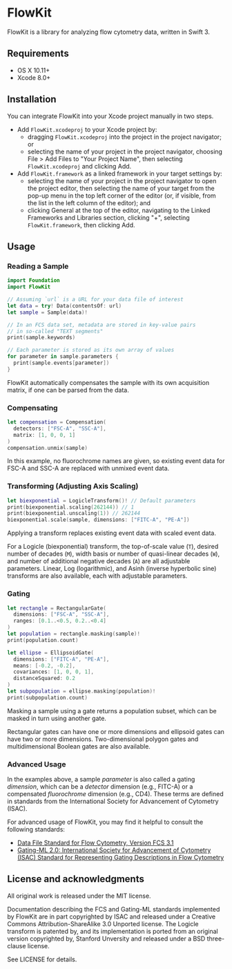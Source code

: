 # FlowKit

FlowKit is a library for analyzing flow cytometry data, written in Swift 3.

## Requirements

- OS X 10.11+
- Xcode 8.0+

## Installation

You can integrate FlowKit into your Xcode project manually in two steps.

* Add `FlowKit.xcodeproj` to your Xcode project by:
	* dragging `FlowKit.xcodeproj` into the project in the project navigator; or
	* selecting the name of your project in the project navigator, choosing File > Add Files to "Your Project Name", then selecting `FlowKit.xcodeproj` and clicking Add.
* Add `FlowKit.framework` as a linked framework in your target settings by:
	* selecting the name of your project in the project navigator to open the project editor, then selecting the name of your target from the pop-up menu in the top left corner of the editor (or, if visible, from the list in the left column of the editor); and
	* clicking General at the top of the editor, navigating to the Linked Frameworks and Libraries section, clicking "+", selecting `FlowKit.framework`, then clicking Add.

## Usage

### Reading a Sample

```swift
import Foundation
import FlowKit

// Assuming `url` is a URL for your data file of interest
let data = try! Data(contentsOf: url)
let sample = Sample(data)!

// In an FCS data set, metadata are stored in key-value pairs
// in so-called "TEXT segments"
print(sample.keywords)

// Each parameter is stored as its own array of values
for parameter in sample.parameters {
  print(sample.events[parameter])
}
```

FlowKit automatically compensates the sample with its own acquisition matrix, if one can be parsed from the data.

### Compensating

```swift
let compensation = Compensation(
  detectors: ["FSC-A", "SSC-A"],
  matrix: [1, 0, 0, 1]
)
compensation.unmix(sample)
```

In this example, no fluorochrome names are given, so existing event data for FSC-A and SSC-A are replaced with unmixed event data.

### Transforming (Adjusting Axis Scaling)

```swift
let biexponential = LogicleTransform()! // Default parameters
print(biexponential.scaling(262144)) // 1
print(biexponential.unscaling(1)) // 262144
biexponential.scale(sample, dimensions: ["FITC-A", "PE-A"])
```

Applying a transform replaces existing event data with scaled event data.

For a Logicle (biexponential) transform, the top-of-scale value (`T`), desired number of decades (`M`), width basis or number of quasi-linear decades (`W`), and number of additional negative decades (`A`) are all adjustable parameters. Linear, Log (logarithmic), and Asinh (inverse hyperbolic sine) transforms are also available, each with adjustable parameters.

### Gating

```swift
let rectangle = RectangularGate(
  dimensions: ["FSC-A", "SSC-A"],
  ranges: [0.1..<0.5, 0.2..<0.4]
)
let population = rectangle.masking(sample)!
print(population.count)

let ellipse = EllipsoidGate(
  dimensions: ["FITC-A", "PE-A"],
  means: [-0.2, -0.2],
  covariances: [1, 0, 0, 1],
  distanceSquared: 0.2
)
let subpopulation = ellipse.masking(population)!
print(subpopulation.count)
```

Masking a sample using a gate returns a population subset, which can be masked in turn using another gate.

Rectangular gates can have one or more dimensions and ellipsoid gates can have two or more dimensions. Two-dimensional polygon gates and multidimensional Boolean gates are also available.

### Advanced Usage

In the examples above, a sample _parameter_ is also called a gating _dimension_, which can be a _detector_ dimension (e.g., FITC-A) or a compensated _fluorochrome_ dimension (e.g., CD4). These terms are defined in standards from the International Society for Advancement of Cytometry (ISAC).

For advanced usage of FlowKit, you may find it helpful to consult the following standards:

* [Data File Standard for Flow Cytometry, Version FCS 3.1](http://www.ncbi.nlm.nih.gov/pmc/articles/PMC2892967/bin/NIHMS203250-supplement-Supp_Fig_1.pdf)
* [Gating-ML 2.0: International Society for Advancement of Cytometry (ISAC) Standard for Representing Gating Descriptions in Flow Cytometry](http://flowcyt.sourceforge.net/gating/latest.pdf)

## License and acknowledgments

All original work is released under the MIT license.

Documentation describing the FCS and Gating-ML standards implemented by FlowKit are in part copyrighted by ISAC and released under a Creative Commons Attribution-ShareAlike 3.0 Unported license. The Logicle transform is patented by, and its implementation is ported from an original version copyrighted by, Stanford Unversity and released under a BSD three-clause license.

See LICENSE for details.
